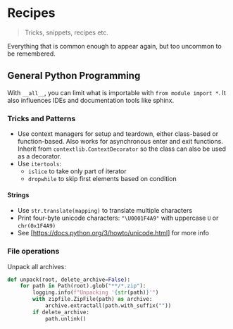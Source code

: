 # Recipes

> Tricks, snippets, recipes etc.

Everything that is common enough to appear again, but too uncommon to be
remembered.

## General Python Programming

With `__all__`, you can limit what is importable with `from module import *`.
It also influences IDEs and documentation tools like sphinx.


### Tricks and Patterns

- Use context managers for setup and teardown, either class-based or
  function-based.
  Also works for asynchronous enter and exit functions.
  Inherit from `contextlib.ContextDecorator` so the class can also be used as
  a decorator.
- Use `itertools`:
  - `islice` to take only part of iterator
  - `dropwhile` to skip first elements based on condition

#### Strings

- Use `str.translate(mapping)` to translate multiple characters
- Print four-byte unicode characters: `"\U0001F4A9"` with uppercase `U` or `chr(0x1F4A9)`
- See [https://docs.python.org/3/howto/unicode.html] for more info

### File operations

Unpack all archives:
```py
def unpack(root, delete_archive=False):
    for path in Path(root).glob("**/*.zip"):
        logging.info(f"Unpacking '{str(path)}'")
        with zipfile.ZipFile(path) as archive:
            archive.extractall(path.with_suffix(""))
        if delete_archive:
            path.unlink()
```

